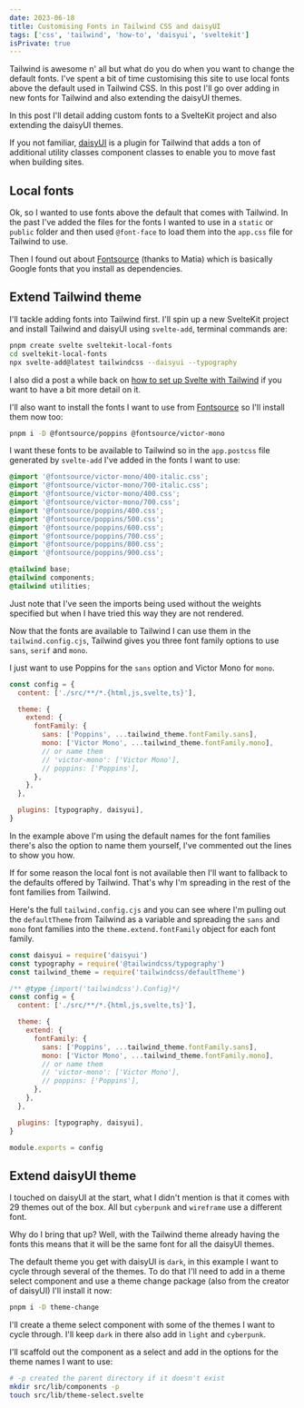 ```yaml
---
date: 2023-06-18
title: Customising Fonts in Tailwind CSS and daisyUI
tags: ['css', 'tailwind', 'how-to', 'daisyui', 'sveltekit']
isPrivate: true
---
```


Tailwind is awesome n' all but what do you do when you want to change
the default fonts. I've spent a bit of time customising this site to
use local fonts above the default used in Tailwind CSS. In this post
I'll go over adding in new fonts for Tailwind and also extending the
daisyUI themes.

In this post I'll detail adding custom fonts to a SvelteKit project
and also extending the daisyUI themes.

If you not familiar, [daisyUI] is a plugin for Tailwind that adds a
ton of additional utility classes component classes to enable you to
move fast when building sites.

## Local fonts

Ok, so I wanted to use fonts above the default that comes with
Tailwind. In the past I've added the files for the fonts I wanted to
use in a `static` or `public` folder and then used `@font-face` to
load them into the `app.css` file for Tailwind to use.

Then I found out about [Fontsource] (thanks to Matia) which is
basically Google fonts that you install as dependencies.

## Extend Tailwind theme

I'll tackle adding fonts into Tailwind first. I'll spin up a new
SvelteKit project and install Tailwind and daisyUI using `svelte-add`,
terminal commands are:

```bash
pnpm create svelte sveltekit-local-fonts
cd sveltekit-local-fonts
npx svelte-add@latest tailwindcss --daisyui --typography
```

I also did a post a while back on [how to set up Svelte with Tailwind]
if you want to have a bit more detail on it.

I'll also want to install the fonts I want to use from [Fontsource] so
I'll install them now too:

```bash
pnpm i -D @fontsource/poppins @fontsource/victor-mono
```

I want these fonts to be available to Tailwind so in the `app.postcss`
file generated by `svelte-add` I've added in the fonts I want to use:

```css
@import '@fontsource/victor-mono/400-italic.css';
@import '@fontsource/victor-mono/700-italic.css';
@import '@fontsource/victor-mono/400.css';
@import '@fontsource/victor-mono/700.css';
@import '@fontsource/poppins/400.css';
@import '@fontsource/poppins/500.css';
@import '@fontsource/poppins/600.css';
@import '@fontsource/poppins/700.css';
@import '@fontsource/poppins/800.css';
@import '@fontsource/poppins/900.css';

@tailwind base;
@tailwind components;
@tailwind utilities;
```

Just note that I've seen the imports being used without the weights
specified but when I have tried this way they are not rendered.

Now that the fonts are available to Tailwind I can use them in the
`tailwind.config.cjs`, Tailwind gives you three font family options to
use `sans`, `serif` and `mono`.

I just want to use Poppins for the `sans` option and Victor Mono for
`mono`.

```js
const config = {
  content: ['./src/**/*.{html,js,svelte,ts}'],

  theme: {
    extend: {
      fontFamily: {
        sans: ['Poppins', ...tailwind_theme.fontFamily.sans],
        mono: ['Victor Mono', ...tailwind_theme.fontFamily.mono],
        // or name them
        // 'victor-mono': ['Victor Mono'],
        // poppins: ['Poppins'],
      },
    },
  },

  plugins: [typography, daisyui],
}
```

In the example above I'm using the default names for the font families
there's also the option to name them yourself, I've commented out the
lines to show you how.

If for some reason the local font is not available then I'll want to
fallback to the defaults offered by Tailwind. That's why I'm spreading
in the rest of the font families from Tailwind.

Here's the full `tailwind.config.cjs` and you can see where I'm
pulling out the `defaultTheme` from Tailwind as a variable and
spreading the `sans` and `mono` font families into the
`theme.extend.fontFamily` object for each font family.

```js
const daisyui = require('daisyui')
const typography = require('@tailwindcss/typography')
const tailwind_theme = require('tailwindcss/defaultTheme')

/** @type {import('tailwindcss').Config}*/
const config = {
  content: ['./src/**/*.{html,js,svelte,ts}'],

  theme: {
    extend: {
      fontFamily: {
        sans: ['Poppins', ...tailwind_theme.fontFamily.sans],
        mono: ['Victor Mono', ...tailwind_theme.fontFamily.mono],
        // or name them
        // 'victor-mono': ['Victor Mono'],
        // poppins: ['Poppins'],
      },
    },
  },

  plugins: [typography, daisyui],
}

module.exports = config
```

## Extend daisyUI theme

I touched on daisyUI at the start, what I didn't mention is that it
comes with 29 themes out of the box. All but `cyberpunk` and
`wireframe` use a different font.

Why do I bring that up? Well, with the Tailwind theme already having
the fonts this means that it will be the same font for all the daisyUI
themes.

The default theme you get with daisyUI is `dark`, in this example I
want to cycle through several of the themes. To do that I'll need to
add in a theme select component and use a theme change package (also
from the creator of daisyUI) I'll install it now:

```bash
pnpm i -D theme-change
```

I'll create a theme select component with some of the themes I want to
cycle through. I'll keep `dark` in there also add in `light` and
`cyberpunk`.

I'll scaffold out the component as a select and add in the options for
the theme names I want to use:

```bash
# -p created the parent directory if it doesn't exist
mkdir src/lib/components -p
touch src/lib/theme-select.svelte
```

<!-- Links -->

[daisyUI]: https://daisyui.com/
[sveltekit-local-fonts]:
  https://github.com/spences10/sveltekit-local-fonts
[fontsource]: https://fontsource.org
[daisyUI themes]:
  https://github.com/saadeghi/daisyui/blob/498f6af3a9723b940ed0f119a7b29049ef3c45a9/src/theming/themes.js
[discussion pouya answered]:
  https://github.com/saadeghi/daisyui/discussions/653#discussioncomment-2438428
[tailwind play example]:
  https://play.tailwindcss.com/LzYodJ0VMd?file=config
[how to set up svelte with tailwind]:
  https://scottspence.com/posts/how-to-set-up-svelte-with-tailwind
